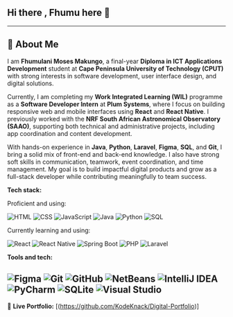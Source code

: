 ## Hi there , Fhumu here 👋
---

## 👤 About Me

I am **Fhumulani Moses Makungo**, a final-year **Diploma in ICT Applications Development** student at **Cape Peninsula University of Technology (CPUT)** with strong interests in software development, user interface design, and digital solutions.

Currently, I am completing my **Work Integrated Learning (WIL)** programme as a **Software Developer Intern** at **Plum Systems**, where I focus on building responsive web and mobile interfaces using **React** and **React Native**. I previously worked with the **NRF South African Astronomical Observatory (SAAO)**, supporting both technical and administrative projects, including app coordination and content development.

With hands-on experience in **Java**, **Python**, **Laravel**, **Figma**, **SQL**, and **Git**, I bring a solid mix of front-end and back-end knowledge. I also have strong soft skills in communication, teamwork, event coordination, and time management. My goal is to build impactful digital products and grow as a full-stack developer while contributing meaningfully to team success.

**Tech stack:**

Proficient and using:

![HTML](https://img.shields.io/badge/HTML5-E34F26?logo=html5&logoColor=white) ![CSS](https://img.shields.io/badge/CSS3-1572B6?logo=css3&logoColor=white) ![JavaScript](https://img.shields.io/badge/JavaScript-F7DF1E?logo=javascript&logoColor=black) ![Java](https://img.shields.io/badge/Java-ED8B00?logo=java&logoColor=white) ![Python](https://img.shields.io/badge/Python-3776AB?logo=python&logoColor=white) ![SQL](https://img.shields.io/badge/SQL-4479A1?logo=sqlite&logoColor=white) 

Currently learning and using:

![React](https://img.shields.io/badge/React-20232A?logo=react&logoColor=61DAFB) ![React Native](https://img.shields.io/badge/React_Native-20232A?logo=react&logoColor=61DAFB) ![Spring Boot](https://img.shields.io/badge/Spring_Boot-6DB33F?logo=spring-boot&logoColor=white) ![PHP](https://img.shields.io/badge/PHP-777BB4?logo=php&logoColor=white) ![Laravel](https://img.shields.io/badge/Laravel-FF2D20?logo=laravel&logoColor=white) 

**Tools and tech:**

![Figma](https://img.shields.io/badge/Figma-F24E1E?logo=figma&logoColor=white) ![Git](https://img.shields.io/badge/Git-F05032?logo=git&logoColor=white) ![GitHub](https://img.shields.io/badge/GitHub-181717?logo=github&logoColor=white)  ![NetBeans](https://img.shields.io/badge/NetBeans-1B6AC6?logo=apache-netbeans-ide&logoColor=white) ![IntelliJ IDEA](https://img.shields.io/badge/IntelliJ%20IDEA-000000?logo=intellij-idea&logoColor=white) ![PyCharm](https://img.shields.io/badge/PyCharm-000000?logo=pycharm&logoColor=white) ![SQLite](https://img.shields.io/badge/SQLite-07405E?logo=sqlite&logoColor=white) ![Visual Studio](https://img.shields.io/badge/Visual%20Studio-5C2D91?logo=visual-studio&logoColor=white) 
---

📍 **Live Portfolio:** [(https://github.com/KodeKnack/Digital-Portfolio)]
